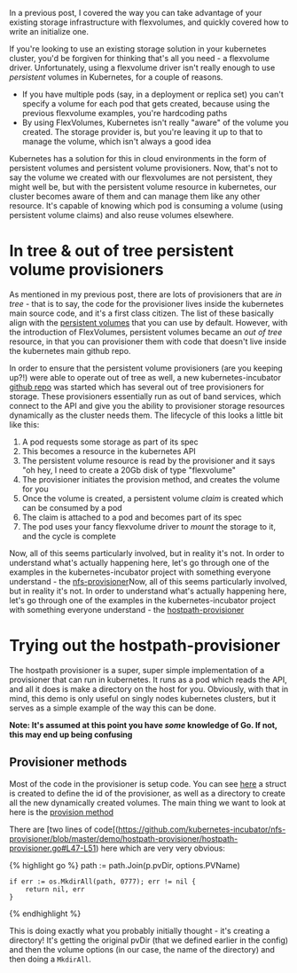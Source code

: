 In a previous post, I covered the way you can take advantage of your existing storage infrastructure with flexvolumes, and quickly covered how to write an initialize one. 

If you're looking to use an existing storage solution in your kubernetes cluster, you'd be forgiven for thinking that's all you need - a flexvolume driver. Unfortunately, using a flexvolume driver isn't really enough to use _persistent_ volumes in Kubernetes, for a couple of reasons.

* If you have multiple pods (say, in a deployment or replica set) you can't specify a volume for each pod that gets created, because using the previous flexvolume examples, you're hardcoding paths
* By using FlexVolumes, Kubernetes isn't really "aware" of the volume you created. The storage provider is, but you're leaving it up to that to manage the volume, which isn't always a good idea

Kubernetes has a solution for this in cloud environments in the form of persistent volumes and persistent volume provisioners. Now, that's not to say the volume we created with our flexvolumes are not persistent, they might well be, but with the persistent volume resource in kubernetes, our cluster becomes aware of them and can manage them like any other resource. It's capable of knowing which pod is consuming a volume (using persistent volume claims) and also reuse volumes elsewhere.

# In tree & out of tree persistent volume provisioners

As mentioned in my previous post, there are lots of provisioners that are _in tree_ - that is to say, the code for the provisioner lives inside the kubernetes main source code, and it's a first class citizen. The list of these basically align with the [persistent volumes](https://kubernetes.io/docs/user-guide/persistent-volumes/) that you can use by default. However, with the introduction of FlexVolumes, persistent volumes became an _out of tree_ resource, in that you can provisioner them with code that doesn't live inside the kubernetes main github repo.

In order to ensure that the persistent volume provisioners (are you keeping up?!) were able to operate out of tree as well, a new kubernetes-incubator [github repo](https://github.com/kubernetes-incubator/external-storage/) was started which has several out of tree provisioners for storage. These provisioners essentially run as out of band services, which connect to the API and give you the ability to provisioner storage resources dynamically as the cluster needs them. The lifecycle of this looks a little bit like this:

1. A pod requests some storage as part of its spec
2. This becomes a resource in the kubernetes API
3. The persistent volume resource is read by the provisioner and it says "oh hey, I need to create a 20Gb disk of type "flexvolume"
4. The provisioner initiates the provision method, and creates the volume for you
5. Once the volume is created, a persistent volume _claim_ is created which can be consumed by a pod
6. The claim is attached to a pod and becomes part of its spec
7. The pod uses your fancy flexvolume driver to _mount_ the storage to it, and the cycle is complete

Now, all of this seems particularly involved, but in reality it's not. In order to understand what's actually happening here, let's go through one of the examples in the kubernetes-incubator project with something everyone understand - the [nfs-provisioner](http://)Now, all of this seems particularly involved, but in reality it's not. In order to understand what's actually happening here, let's go through one of the examples in the kubernetes-incubator project with something everyone understand - the [hostpath-provisioner](https://github.com/kubernetes-incubator/nfs-provisioner/tree/master/demo/hostpath-provisioner)

# Trying out the hostpath-provisioner
The hostpath provisioner is a super, super simple implementation of a provisioner that can run in kubernetes. It runs as a pod which reads the API, and all it does is make a directory on the host for you. Obviously, with that in mind, this demo is only useful on singly nodes kubernetes clusters, but it serves as a simple example of the way this can be done.

**Note: It's assumed at this point you have _some_ knowledge of Go. If not, this may end up being confusing**

## Provisioner methods

Most of the code in the provisioner is setup code. You can see [here](https://github.com/kubernetes-incubator/nfs-provisioner/blob/master/demo/hostpath-provisioner/hostpath-provisioner.go#L27-L34) a struct is created to define the id of the provisioner, as well as a directory to create all the new dynamically created volumes. The main thing we want to look at here is the [provision method](https://github.com/kubernetes-incubator/nfs-provisioner/blob/master/demo/hostpath-provisioner/hostpath-provisioner.go#L46)

There are [two lines of code[(https://github.com/kubernetes-incubator/nfs-provisioner/blob/master/demo/hostpath-provisioner/hostpath-provisioner.go#L47-L51) here which are very very obvious:

{% highlight go %}
path := path.Join(p.pvDir, options.PVName)

	if err := os.MkdirAll(path, 0777); err != nil {
		return nil, err
	}
{% endhighlight %}

This is doing exactly what you probably initially thought - it's creating a directory! It's getting the original pvDir (that we defined earlier in the config) and then the volume options (in our case, the name of the directory) and then doing a `MkdirAll`. 

